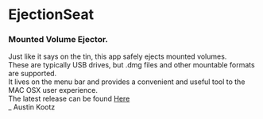 # EjectionSeat
### Mounted Volume Ejector.  
Just like it says on the tin, this app safely ejects mounted volumes.  
These are typically USB drives, but .dmg files and other mountable formats are supported.  
It lives on the menu bar and provides a convenient and useful tool to the MAC OSX user experience.  
The latest release can be found [Here](https://github.com/pilotchute/EjectionSeat/releases/latest)  
_ 
Austin Kootz
